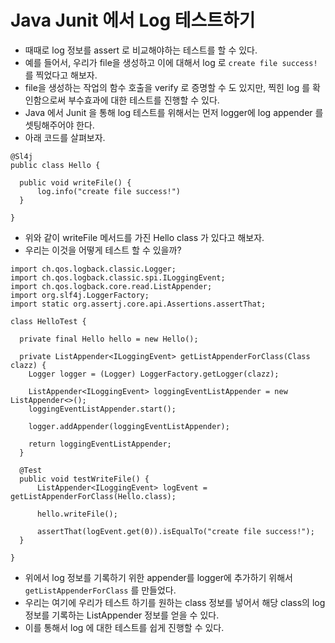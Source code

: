 # Java Junit 에서 Log 테스트하기

* 때때로 log 정보를 assert 로 비교해야하는 테스트를 할 수 있다.
* 예를 들어서, 우리가 file을 생성하고 이에 대해서 log 로 `create file success!`를 찍었다고
해보자.
* file을 생성하는 작업의 함수 호출을 verify 로 증명할 수 도 있지만, 찍힌 log 를 확인함으로써
부수효과에 대한 테스트를 진행할 수 있다.
* Java 에서 Junit 을 통해 log 테스트를 위해서는 먼저 logger에 log appender 를 셋팅해주어야
한다.
* 아래 코드를 살펴보자.

```
@Sl4j
public class Hello {

  public void writeFile() {
      log.info("create file success!")
  }

}
```
* 위와 같이 writeFile 메서드를 가진 Hello class 가 있다고 해보자.
* 우리는 이것을 어떻게 테스트 할 수 있을까?


```
import ch.qos.logback.classic.Logger;
import ch.qos.logback.classic.spi.ILoggingEvent;
import ch.qos.logback.core.read.ListAppender;
import org.slf4j.LoggerFactory;
import static org.assertj.core.api.Assertions.assertThat;

class HelloTest {

  private final Hello hello = new Hello();

  private ListAppender<ILoggingEvent> getListAppenderForClass(Class clazz) {
    Logger logger = (Logger) LoggerFactory.getLogger(clazz);

    ListAppender<ILoggingEvent> loggingEventListAppender = new ListAppender<>();
    loggingEventListAppender.start();

    logger.addAppender(loggingEventListAppender);

    return loggingEventListAppender;
  }

  @Test
  public void testWriteFile() {
      ListAppender<ILoggingEvent> logEvent = getListAppenderForClass(Hello.class);

      hello.writeFile();

      assertThat(logEvent.get(0)).isEqualTo("create file success!");
  }

}
```

* 위에서 log 정보를 기록하기 위한 appender를 logger에 추가하기 위해서 `getListAppenderForClass`
를 만들었다.
* 우리는 여기에 우리가 테스트 하기를 원하는 class 정보를 넣어서 해당 class의 log 정보를 기록하는
ListAppender 정보를 얻을 수 있다.
* 이를 통해서 log 에 대한 테스트를 쉽게 진행할 수 있다.
